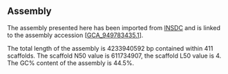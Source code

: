 **Assembly**
--------

The assembly presented here has been imported from [INSDC](http://www.insdc.org) and is linked to the assembly accession [[GCA\_949783435.1](http://www.ebi.ac.uk/ena/data/view/GCA_949783435.1)].

The total length of the assembly is 4233940592 bp contained within 411 scaffolds.
The scaffold N50 value is 611734907, the scaffold L50 value is 4.
The GC% content of the assembly is 44.5%.

